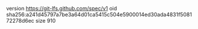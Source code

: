 version https://git-lfs.github.com/spec/v1
oid sha256:a241d45797a7be3a64d01ca5415c504e5900014ed30ada4831f508172278d6ec
size 910
